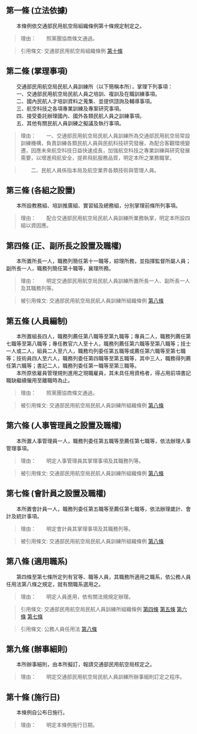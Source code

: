 第一條 (立法依據)
-----------------
　　本條例依交通部民用航空局組織條例第十條規定制定之。  
> 理由：　　照黨團協商條文通過。

> 引用條文: 交通部民用航空局組織條例 [第十條](../../交通建設/空運/交通部民用航空局組織條例.md#第十條-附屬機關之設置)



第二條 (掌理事項)
-----------------
　　交通部民用航空局民航人員訓練所（以下簡稱本所），掌理下列事項：  
　　一、交通部民用航空局民航人員之培訓、複訓及在職訓練事項。  
　　二、國內民航人才培訓資料之蒐集、並提供諮詢及輔導事項。  
　　三、航空科技之各項專業訓練及專案研究事項。  
　　四、接受委託辦理國內、國外各類民航人員之訓練事項。  
　　五、其他有關民航人員訓練之擬議及執行事項。  
> 理由：　　一、交通部民用航空局民航人員訓練所為交通部民用航空局常設訓練機構，負責訓練各類民航人員與民航科技研究發展，為配合客觀環境變遷，因應未來航空科技日益快速成長，加強航空科技之專業訓練與研究發展需要，以增進飛航安全，提昇飛航服務品質，明定本所之業務職掌。

> 　　二、民航人員係指本局及航空業界各類技術與管理人員。



第三條 (各組之設置)
-------------------
　　本所設教務組、培訓推廣組、實習組及總務組，分別掌理前條所列事項。  
> 理由：　　配合交通部民用航空局民航人員訓練所業務執掌，明定本所設四組以資因應。



第四條 (正、副所長之設置及職權)
-------------------------------
　　本所置所長一人，職務列簡任第十一職等，綜理所務，並指揮監督所屬人員；副所長一人，職務列簡任第十職等，襄理所務。  
> 理由：　　明定交通部民用航空局民航人員訓練所置所長一人、副所長一人及其職務列等。

> 被引用條文: 交通部民用航空局民航人員訓練所組織條例 [第八條](../../交通建設/空運/交通部民用航空局民航人員訓練所組織條例.md#第八條-適用職系)



第五條 (人員編制)
-----------------
　　本所置組長四人，職務列薦任第八職等至第九職等；專員二人，職務列薦任第七職等至第八職等；專任教官六人至十人，職務列薦任第六職等至第八職等；技士一人或二人，組員二人至六人，職務均列委任第五職等或薦任第六職等至第七職等；技術員四人至六人，職務列委任第四職等至第五職等，其中三人，職務得列薦任第六職等；書記二人，職務列委任第一職等至第三職等。  
　　本所原依雇員管理規則進用之現職雇員，其未具任用資格者，得占用前項書記職缺繼續僱用至離職時為止。  
> 理由：　　照黨團協商條文通過。

> 被引用條文: 交通部民用航空局民航人員訓練所組織條例 [第八條](../../交通建設/空運/交通部民用航空局民航人員訓練所組織條例.md#第八條-適用職系)



第六條 (人事管理員之設置及職權)
-------------------------------
　　本所置人事管理員一人，職務列委任第五職等至薦任第七職等，依法辦理人事管理事項。  
> 理由：　　明定人事管理員其掌理事項及其職務列等。

> 被引用條文: 交通部民用航空局民航人員訓練所組織條例 [第八條](../../交通建設/空運/交通部民用航空局民航人員訓練所組織條例.md#第八條-適用職系)



第七條 (會計員之設置及職權)
---------------------------
　　本所置會計員一人，職務列委任第五職等至薦任第七職等，依法辦理歲計、會計及統計事項。  
> 理由：　　明定會計員其掌理事項及其職務列等。

> 被引用條文: 交通部民用航空局民航人員訓練所組織條例 [第八條](../../交通建設/空運/交通部民用航空局民航人員訓練所組織條例.md#第八條-適用職系)



第八條 (適用職系)
-----------------
　　第四條至第七條所定列有官等、職等人員，其職務所適用之職系，依公務人員任用法第八條之規定，就有關職系選用之。  
> 理由：　　明定人員進用，依有關法規規定辦理。

> 引用條文: 交通部民用航空局民航人員訓練所組織條例 [第四條](../../交通建設/空運/交通部民用航空局民航人員訓練所組織條例.md#第四條-正、副所長之設置及職權) [第五條](../../交通建設/空運/交通部民用航空局民航人員訓練所組織條例.md#第五條-人員編制) [第六條](../../交通建設/空運/交通部民用航空局民航人員訓練所組織條例.md#第六條-人事管理員之設置及職權) [第七條](../../交通建設/空運/交通部民用航空局民航人員訓練所組織條例.md#第七條-會計員之設置及職權)

> 引用條文: 公務人員任用法 [第八條](../../考試/任免升遷/公務人員任用法.md#第八條-職系說明書)



第九條 (辦事細則)
-----------------
　　本所辦事細則，由本所擬訂，報請交通部民用航空局核定之。  
> 理由：　　明定交通部民用航空局民航人員訓練所辦事細則訂定之程序。



第十條 (施行日)
---------------
　　本條例自公布日施行。  
> 理由：　　明定本條例施行日期。